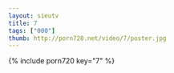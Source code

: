 ```yaml
--- 
layout: sieutv
title: 7
tags: ["000"]
thumb: http://porn720.net/video/7/poster.jpg
---
```

{% include porn720 key="7" %} 
